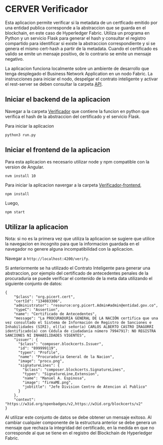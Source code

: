 # CERVER Verificador

Esta aplicacion permite verificar si la metadata de un certficado emitido por una entidad publica corresponde a la abstraccion que se guarda en el blockchain, en este caso de Hyperledger Fabric. Utiliza un programa en Python y un servicio Flask para generar el hash y consultar el registro compartido para identificar si existe la abstraccion correspondiente y si se genera el mismo cert-hash a partir de la metadata.
Cuando el certificado es valido se emite un mensaje positivo, de lo contrario se emite un mensaje negativo.

La aplicacion funciona localmente sobre un ambiente de desarrollo que tenga desplegado el Business Network Application en un nodo Fabric. 
La instrucciones para iniciar el nodo, despelgar el contrato inteligente y activar el rest-server se deben consultar la carpeta [API](https://github.com/linkingdatasas/CERVER/tree/master/API).

## Iniciar el backend de la aplicacion

Navegar a la carpeta [Verificador](https://github.com/linkingdatasas/CERVER/tree/master/Verificador) que contiene la funcion en python que verifica el hash de la abstraccion del certificado y el servicio Flask.

Para iniciar la aplicacion

`````
python3 run.py
`````

## Iniciar el frontend de la aplicacion

Para esta aplicacion es necesario utilizar node y npm compatible con la version de Angular.
`````
nvm install 10
`````
Para iniciar la aplicacion navergar a la carpeta [Verificador-frontend](https://github.com/linkingdatasas/CERVER/tree/master/Verificador-frontend),
`````
npm install 
`````
Luego,
`````
npm start 
`````

## Utilizar la aplicacion 

Nota: si no es la primera vez que utiliza la aplicacion se sugiere que utilice la navegacion en incognito para que la informacion guardada en el navegador no genere alguna incompatibilidad con la aplicacion.

Navegar a `http://localhost:4200/verify`. 

Si anteriormente se ha utilizado el Contrato Inteligente para generar una abstraccion, por ejemplo del certificado de antecedentes penales de la procuraduria se puede verificar el contenido de la meta data utilizando el siguiente conjunto de datos:

`````
{
    "$class": "org.picert.cert",
    "certId": "134083306",
    "administrator": "resource:org.picert.Admin#admin@entidad.gov.co",
    "typeC": "Assertion",
    "name": "Certificado de Antecedentes",
    "message": "La PROCURADURIA GENERAL DE LA NACIÓN certifica que una vez consultado el Sistema de Información de Registro de Sanciones e Inhabilidades (SIRI), el(la) señor(a) CARLOS ALBERTO CASTRO IRAGORRI identificado(a) con Cédula de ciudadanía número 79947917: NO REGISTRA SANCIONES NI INHABILIDADES VIGENTES",
    "issuer": {
      "$class": "composer.blockcerts.Issuer",
      "id": "899999119",
      "typen": "Profile",
      "name": "Procuraduria General de la Nacion",
      "image": "procu.png",
      "signatureLines": {
        "$class": "composer.blockcerts.SignatureLines",
        "typen": "SignatureLine,Extension",
        "name": "Manuel A. Espinosa",
        "image": "firmaME.png",
        "jobtitle": "Jefe Division Centro de Atencion al Publico"
      }
    },
    "context": "https://w3id.org/openbadges/v2,https://w3id.org/blockcerts/v2"
}
`````

Al utilizar este conjunto de datos se debe obtener un mensaje exitoso. Al cambiar cualquier componente de la estructura anterior se debe genera un mensaje que rechaza la integridad del certificado, en la medida en que no corresponde al que se tiene en el registro del Blockchain de Hyperledger Fabric.